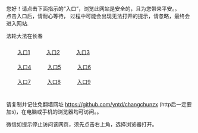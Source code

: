 您好！请点击下面指示的“入口”，浏览此网站是安全的，且为您带来平安。。 <br/>
点击入口后，请耐心等待， 过程中可能会出现无法打开的提示，请忽略，最终会进入网站. </br>

法轮大法在长春<br/>
<div style="padding:10px"><a style="margin:20px" target="_blank" href="https://d2pvh4uef96xhq.cloudfront.net/2Qpsp?sgusd" id="ccLink1" rel="nofollow">入口1</a> <a target="_blank" style="margin:20px" href="https://d39ckylh0nq9j4.cloudfront.net/2Qpsp?vzcyoi" id="ccLink2" rel="nofollow">入口2</a> <a style="margin:20px" target="_blank" href="https://d1j5sfcn0lpr0z.cloudfront.net/2Qpsp?hvpvws" id="ccLink3" rel="nofollow">入口3</a></div>

<div style="padding:10px" ><a style="margin:20px" target="_blank" href="https://d2pvh4uef96xhq.cloudfront.net/2Qpsp?sgusd" id="ccLink4" rel="nofollow">入口4</a> <a style="margin:20px" href="https://d39ckylh0nq9j4.cloudfront.net/2Qpsp?vzcyoi" target="_blank" id="ccLink5" rel="nofollow">入口5</a> <a style="margin:20px" href="https://d1j5sfcn0lpr0z.cloudfront.net/2Qpsp?hvpvws" target="_blank" id="ccLink6" rel="nofollow">入口6</a></div>

<div style="padding:10px"><a style="margin:20px" target="_blank" href="https://d2pvh4uef96xhq.cloudfront.net/2Qpsp?sgusd" id="ccLink7" rel="nofollow">入口7</a> <a style="margin:20px" href="https://d39ckylh0nq9j4.cloudfront.net/2Qpsp?vzcyoi" target="_blank" id="ccLink8" rel="nofollow">入口8</a> <a style="margin:20px" target="_blank" href="https://d1j5sfcn0lpr0z.cloudfront.net/2Qpsp?hvpvws" id="ccLink9" rel="nofollow">入口9</a></div>

<br/>



请复制并记住免翻墙网址 https://github.com/yntd/changchunzx (http后一定要加s)，在电脑或手机的浏览器均可访问。。<br/>

微信如提示停止访问该网页，须先点击右上角，选择浏览器打开。
